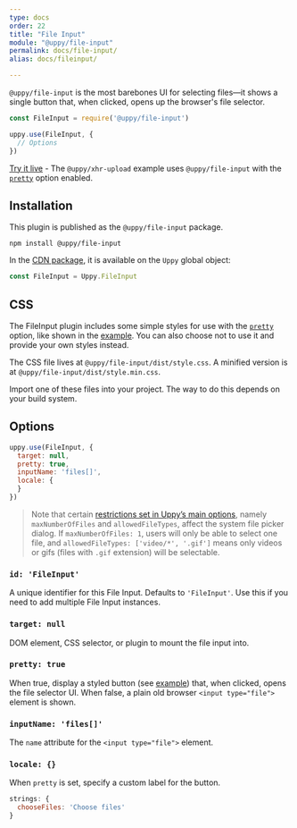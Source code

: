 ```yaml
---
type: docs
order: 22
title: "File Input"
module: "@uppy/file-input"
permalink: docs/file-input/
alias: docs/fileinput/

---
```


`@uppy/file-input` is the most barebones UI for selecting files—it shows a single button that, when clicked, opens up the browser's file selector.

```js
const FileInput = require('@uppy/file-input')

uppy.use(FileInput, {
  // Options
})
```

[Try it live](/examples/xhrupload) - The `@uppy/xhr-upload` example uses `@uppy/file-input` with the [`pretty`](#pretty-true) option enabled.

## Installation

This plugin is published as the `@uppy/file-input` package.

```shell
npm install @uppy/file-input
```

In the [CDN package](/docs/#With-a-script-tag), it is available on the `Uppy` global object:

```js
const FileInput = Uppy.FileInput
```

## CSS

The FileInput plugin includes some simple styles for use with the [`pretty`](#pretty-true) option, like shown in the [example](/examples/xhrupload). You can also choose not to use it and provide your own styles instead.

The CSS file lives at `@uppy/file-input/dist/style.css`. A minified version is at `@uppy/file-input/dist/style.min.css`.

Import one of these files into your project. The way to do this depends on your build system.

## Options

```js
uppy.use(FileInput, {
  target: null,
  pretty: true,
  inputName: 'files[]',
  locale: {
  }
})
```

> Note that certain [restrictions set in Uppy’s main options](/docs/uppy#restrictions), namely `maxNumberOfFiles` and `allowedFileTypes`, affect the system file picker dialog. If `maxNumberOfFiles: 1`, users will only be able to select one file, and `allowedFileTypes: ['video/*', '.gif']` means only videos or gifs (files with `.gif` extension) will be selectable.

### `id: 'FileInput'`

A unique identifier for this File Input. Defaults to `'FileInput'`. Use this if you need to add multiple File Input instances.

### `target: null`

DOM element, CSS selector, or plugin to mount the file input into.

### `pretty: true`

When true, display a styled button (see [example](/examples/xhrupload)) that, when clicked, opens the file selector UI. When false, a plain old browser `<input type="file">` element is shown.

### `inputName: 'files[]'`

The `name` attribute for the `<input type="file">` element.

### `locale: {}`

When `pretty` is set, specify a custom label for the button.

```js
strings: {
  chooseFiles: 'Choose files'
}
```
